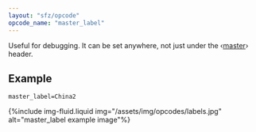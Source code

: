 ```yaml
---
layout: "sfz/opcode"
opcode_name: "master_label"
---
```

Useful for debugging.
It can be set anywhere, not just under the ‹[master]› header.

## Example

```
master_label=China2
```

{%include img-fluid.liquid
  img="/assets/img/opcodes/labels.jpg"
  alt="master_label example image"%}

[master]: /headers/master
